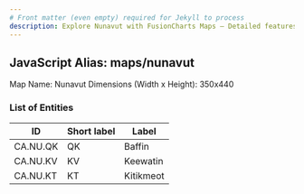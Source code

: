 ```yaml
---
# Front matter (even empty) required for Jekyll to process
description: Explore Nunavut with FusionCharts Maps – Detailed features for seamless integration. Try now & enhance your data visualization today! 
---
```


## JavaScript Alias: maps/nunavut

Map Name: Nunavut
Dimensions (Width x Height): 350x440





### List of Entities

ID | Short label | Label
---|---|---|
CA.NU.QK|QK|Baffin
CA.NU.KV|KV|Keewatin
CA.NU.KT|KT|Kitikmeot

